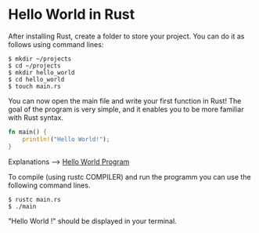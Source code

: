 # Hello World in Rust

After installing Rust, create a folder to store your project. You can do it as follows using command lines:

```shell
$ mkdir ~/projects
$ cd ~/projects
$ mkdir hello_world
$ cd hello_world
$ touch main.rs
```

You can now open the main file and write your first function in Rust!
The goal of the program is very simple, and it enables you to be more familiar with Rust syntax.

```rust
fn main() {
    println!("Hello World!");
}
```

Explanations --> [Hello World Program](https://doc.rust-lang.org/book/ch01-02-hello-world.html)

To compile (using rustc COMPILER) and run the programm you can use the following command lines.

```shell
$ rustc main.rs
$ ./main
```

"Hello World !" should be displayed in your terminal.
